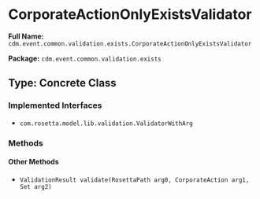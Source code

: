 # CorporateActionOnlyExistsValidator

**Full Name:** `cdm.event.common.validation.exists.CorporateActionOnlyExistsValidator`

**Package:** `cdm.event.common.validation.exists`

## Type: Concrete Class

### Implemented Interfaces

- `com.rosetta.model.lib.validation.ValidatorWithArg`

### Methods

#### Other Methods

- `ValidationResult validate(RosettaPath arg0, CorporateAction arg1, Set arg2)`

